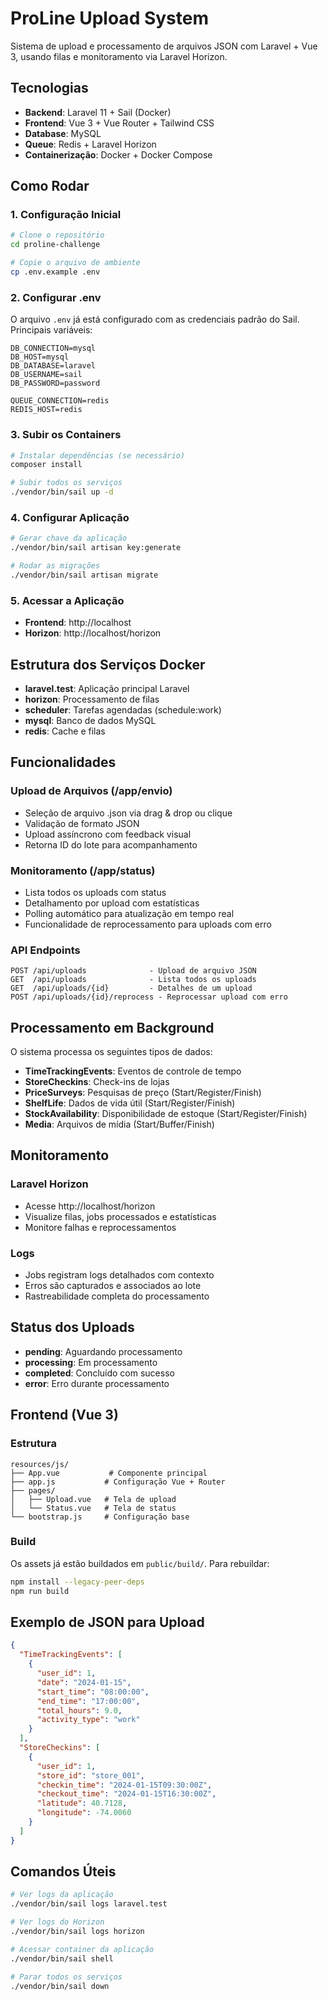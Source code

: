 # ProLine Upload System

Sistema de upload e processamento de arquivos JSON com Laravel + Vue 3, usando filas e monitoramento via Laravel Horizon.

## Tecnologias

- **Backend**: Laravel 11 + Sail (Docker)
- **Frontend**: Vue 3 + Vue Router + Tailwind CSS
- **Database**: MySQL
- **Queue**: Redis + Laravel Horizon
- **Containerização**: Docker + Docker Compose

## Como Rodar

### 1. Configuração Inicial

```bash
# Clone o repositório
cd proline-challenge

# Copie o arquivo de ambiente
cp .env.example .env
```

### 2. Configurar .env

O arquivo `.env` já está configurado com as credenciais padrão do Sail. Principais variáveis:

```env
DB_CONNECTION=mysql
DB_HOST=mysql
DB_DATABASE=laravel
DB_USERNAME=sail
DB_PASSWORD=password

QUEUE_CONNECTION=redis
REDIS_HOST=redis
```

### 3. Subir os Containers

```bash
# Instalar dependências (se necessário)
composer install

# Subir todos os serviços
./vendor/bin/sail up -d
```

### 4. Configurar Aplicação

```bash
# Gerar chave da aplicação
./vendor/bin/sail artisan key:generate

# Rodar as migrações
./vendor/bin/sail artisan migrate
```

### 5. Acessar a Aplicação

- **Frontend**: http://localhost
- **Horizon**: http://localhost/horizon

## Estrutura dos Serviços Docker

- **laravel.test**: Aplicação principal Laravel
- **horizon**: Processamento de filas
- **scheduler**: Tarefas agendadas (schedule:work)
- **mysql**: Banco de dados MySQL
- **redis**: Cache e filas

## Funcionalidades

### Upload de Arquivos (/app/envio)
- Seleção de arquivo .json via drag & drop ou clique
- Validação de formato JSON
- Upload assíncrono com feedback visual
- Retorna ID do lote para acompanhamento

### Monitoramento (/app/status)
- Lista todos os uploads com status
- Detalhamento por upload com estatísticas
- Polling automático para atualização em tempo real
- Funcionalidade de reprocessamento para uploads com erro

### API Endpoints

```
POST /api/uploads              - Upload de arquivo JSON
GET  /api/uploads              - Lista todos os uploads
GET  /api/uploads/{id}         - Detalhes de um upload
POST /api/uploads/{id}/reprocess - Reprocessar upload com erro
```

## Processamento em Background

O sistema processa os seguintes tipos de dados:

- **TimeTrackingEvents**: Eventos de controle de tempo
- **StoreCheckins**: Check-ins de lojas
- **PriceSurveys**: Pesquisas de preço (Start/Register/Finish)
- **ShelfLife**: Dados de vida útil (Start/Register/Finish)
- **StockAvailability**: Disponibilidade de estoque (Start/Register/Finish)
- **Media**: Arquivos de mídia (Start/Buffer/Finish)

## Monitoramento

### Laravel Horizon
- Acesse http://localhost/horizon
- Visualize filas, jobs processados e estatísticas
- Monitore falhas e reprocessamentos

### Logs
- Jobs registram logs detalhados com contexto
- Erros são capturados e associados ao lote
- Rastreabilidade completa do processamento

## Status dos Uploads

- **pending**: Aguardando processamento
- **processing**: Em processamento
- **completed**: Concluído com sucesso
- **error**: Erro durante processamento

## Frontend (Vue 3)

### Estrutura
```
resources/js/
├── App.vue           # Componente principal
├── app.js           # Configuração Vue + Router
├── pages/
│   ├── Upload.vue   # Tela de upload
│   └── Status.vue   # Tela de status
└── bootstrap.js     # Configuração base
```

### Build
Os assets já estão buildados em `public/build/`. Para rebuildar:

```bash
npm install --legacy-peer-deps
npm run build
```

## Exemplo de JSON para Upload

```json
{
  "TimeTrackingEvents": [
    {
      "user_id": 1,
      "date": "2024-01-15",
      "start_time": "08:00:00",
      "end_time": "17:00:00",
      "total_hours": 9.0,
      "activity_type": "work"
    }
  ],
  "StoreCheckins": [
    {
      "user_id": 1,
      "store_id": "store_001",
      "checkin_time": "2024-01-15T09:30:00Z",
      "checkout_time": "2024-01-15T16:30:00Z",
      "latitude": 40.7128,
      "longitude": -74.0060
    }
  ]
}
```

## Comandos Úteis

```bash
# Ver logs da aplicação
./vendor/bin/sail logs laravel.test

# Ver logs do Horizon
./vendor/bin/sail logs horizon

# Acessar container da aplicação
./vendor/bin/sail shell

# Parar todos os serviços
./vendor/bin/sail down
```